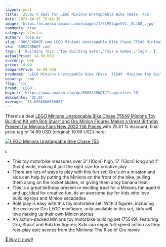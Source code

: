 ```yaml
---
layout: post
title: '25.01 % deal for LEGO Minions Unstoppable Bike Chase  755'
date: 2021-04-07 15:48:39
image: 'https://m.media-amazon.com/images/I/51F5lqpnUYL._SL400_.jpg'
comments: true
category: ofertas
author: 'tole.es'
slug: 'B083JXRWQT-com LEGO Minions Unstoppable Bike Chase 75549 Minions Toy...'
sku: 'B083JXRWQT-com'
tags: [ 'Building Toys','Toy Building Sets','Toys & Games','lego', ]
actualPrice: 14.99 USD
currency: USD
price: 14.99
comparePrice: 19.99 USD
prodname: 'LEGO Minions Unstoppable Bike Chase  75549  Minions Toy Building Kit  with Bob  Stuart and Gru Minion Figures  Makes a Great Birthday Present for Minions Fans  New 2020  136 Pieces '
country: 'com'
flag: '🇺🇸'
brand: 'LEGO'
buyurl: 'https://www.amazon.com/dp/B083JXRWQT/?tag=tolees-20'
descuento: '25.01'
average: '15.6566666666667'
---
```


There's a deal [LEGO Minions Unstoppable Bike Chase  75549  Minions Toy Building Kit  with Bob  Stuart and Gru Minion Figures  Makes a Great Birthday Present for Minions Fans  New 2020  136 Pieces ](https://www.amazon.com/dp/B083JXRWQT/?tag=tolees-20)  with  25.01 % discount, final price tag of  14.99 USD (original: 19.99 USD) here:

[![LEGO Minions Unstoppable Bike Chase  755](https://m.media-amazon.com/images/I/51F5lqpnUYL._SL400_.jpg)](https://www.amazon.com/dp/B083JXRWQT/?tag=tolees-20)

ℹ️:

- This toy motorbike measures over 3” (10cm) high, 5” (13cm) long and 1” (5cm) wide, making it just the right size for creative play
- There are lots of ways to play with this fun set; Gru’s on a mission and kids can help by putting the Minions on the front of the bike, pulling them along on the rocket skates, or giving them a toy banana treat
- This is a great birthday present or exciting treat for a Minions fan aged 6 and up; Ideal for creative fun, its an awesome toy for kids who love building toys and Minion escapades
- Role play is easy with this toy motorbike set; With 3 figures, including the exclusive Gru LEGO minifigure, only available in this set, kids will love making up their own Minion stories
- An action-packed Minions toy motorbike building set (75549), featuring Gru, Stuart and Bob toy figures; Kids can enjoy full-speed action as they role-play epic scenes from the Minions: The Rise of Gru movie

[🛒 Buy it now!!](https://www.amazon.com/dp/B083JXRWQT/?tag=tolees-20)
